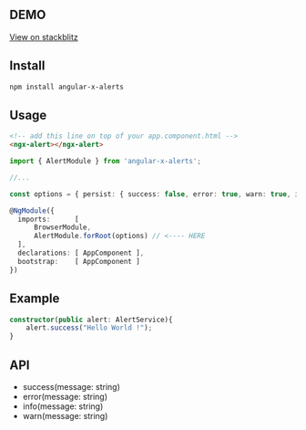 ## DEMO
[View on stackblitz](https://stackblitz.com/github/alain21218/angular-x-alerts)

## Install 
```sh
npm install angular-x-alerts
```

## Usage
```html
<!-- add this line on top of your app.component.html -->
<ngx-alert></ngx-alert>
```

```ts
import { AlertModule } from 'angular-x-alerts';

//...

const options = { persist: { success: false, error: true, warn: true, info: true } }

@NgModule({
  imports:      [ 
      BrowserModule,  
      AlertModule.forRoot(options) // <---- HERE
  ],
  declarations: [ AppComponent ],
  bootstrap:    [ AppComponent ]
})
```



## Example

```ts
constructor(public alert: AlertService){
    alert.success("Hello World !");
}
```

## API

- success(message: string)
- error(message: string)
- info(message: string)
- warn(message: string)
